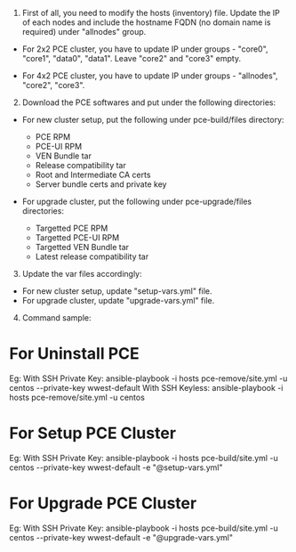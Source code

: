 1. First of all, you need to modify the hosts (inventory) file. Update the IP of each nodes and include the hostname FQDN (no domain name is required) under "allnodes" group.
- For 2x2 PCE cluster, you have to update IP under groups - "core0", "core1", "data0", "data1". Leave "core2" and "core3" empty. 

- For 4x2 PCE cluster, you have to update IP under groups - "allnodes", "core2", "core3".


2. Download the PCE softwares and put under the following directories:
- For new cluster setup, put the following under pce-build/files directory:
  - PCE RPM
  - PCE-UI RPM
  - VEN Bundle tar
  - Release compatibility tar
  - Root and Intermediate CA certs 
  - Server bundle certs and private key 

- For upgrade cluster, put the following under pce-upgrade/files directories:
  - Targetted PCE RPM
  - Targetted PCE-UI RPM
  - Targetted VEN Bundle tar
  - Latest release compatibility tar


3. Update the var files accordingly:
- For new cluster setup, update "setup-vars.yml" file.
- For upgrade cluster, update "upgrade-vars.yml" file.


4. Command sample:
# For Uninstall PCE
Eg:
With SSH Private Key: ansible-playbook -i hosts pce-remove/site.yml -u centos --private-key wwest-default
With SSH Keyless: ansible-playbook -i hosts pce-remove/site.yml -u centos

# For Setup PCE Cluster
Eg:
With SSH Private Key: ansible-playbook -i hosts pce-build/site.yml -u centos --private-key wwest-default -e "@setup-vars.yml"

# For Upgrade PCE Cluster
Eg:
With SSH Private Key: ansible-playbook -i hosts pce-build/site.yml -u centos --private-key wwest-default -e "@upgrade-vars.yml"

